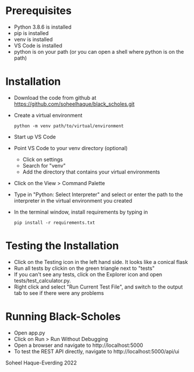 # Prerequisites
* Python 3.8.6 is installed
* pip is installed
* venv is installed
* VS Code is installed
* python is on your path (or you can open a shell where python is on the path)

# Installation
* Download the code from github at https://github.com/soheelhaque/black_scholes.git
* Create a virtual environment

    `python -m venv path/to/virtual/environment`
* Start up VS Code
* Point VS Code to your venv directory (optional)
  * Click on settings
  * Search for "venv"
  * Add the directory that contains your virtual environments
* Click on the View > Command Palette
* Type in "Python: Select Interpreter" and select or enter the path to the interpreter in the virtual environment you created
* In the terminal window, install requirements by typing in

    `pip install -r requirements.txt`

# Testing the Installation
* Click on the Testing icon in the left hand side. It looks like a conical flask
* Run all tests by clickin on the green triangle next to "tests"
* If you can't see any tests, click on the Explorer icon and open tests/test_calculator.py. 
* Right click and select "Run Current Test File", and switch to the output tab to see if there were any problems

# Running Black-Scholes
* Open app.py
* Click on Run > Run Without Debugging
* Open a browser and navigate to http://localhost:5000
* To test the REST API directly, navigate to http://localhost:5000/api/ui

Soheel Haque-Everding 2022
